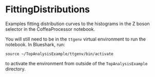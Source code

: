 # FittingDistributions

Examples fitting distribution curves to the histograms in the Z boson selector in the CoffeaProcessor notebook.

You will still need to be in the `ttgenv` virtual environment to run the notebook. In Blueshark, run:
```
source ~/TopAnalysisExample/ttgenv/bin/activate
```
to activate the environment from outside of the `TopAnalysisExample` directory. 
